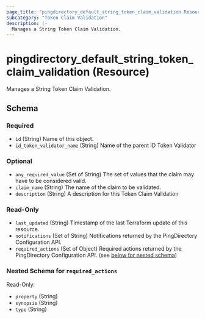 ```yaml
---
page_title: "pingdirectory_default_string_token_claim_validation Resource - terraform-provider-pingdirectory"
subcategory: "Token Claim Validation"
description: |-
  Manages a String Token Claim Validation.
---
```


# pingdirectory_default_string_token_claim_validation (Resource)

Manages a String Token Claim Validation.



<!-- schema generated by tfplugindocs -->
## Schema

### Required

- `id` (String) Name of this object.
- `id_token_validator_name` (String) Name of the parent ID Token Validator

### Optional

- `any_required_value` (Set of String) The set of values that the claim may have to be considered valid.
- `claim_name` (String) The name of the claim to be validated.
- `description` (String) A description for this Token Claim Validation

### Read-Only

- `last_updated` (String) Timestamp of the last Terraform update of this resource.
- `notifications` (Set of String) Notifications returned by the PingDirectory Configuration API.
- `required_actions` (Set of Object) Required actions returned by the PingDirectory Configuration API. (see [below for nested schema](#nestedatt--required_actions))

<a id="nestedatt--required_actions"></a>
### Nested Schema for `required_actions`

Read-Only:

- `property` (String)
- `synopsis` (String)
- `type` (String)



